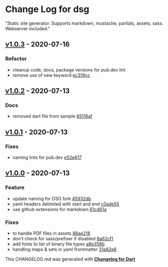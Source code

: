 # Change Log for dsg
"Static site generator. Supports markdown, mustache, partials, assets, sass. Webserver included."

## [v1.0.3](https://github.com/maks/dsg/compare/v1.0.2...v1.0.3) - 2020-07-16

### Refactor
* cleanup code, docs, package versions for pub.dev lint
* remove use of new keyword [ec319cc](https://github.com/maks/dsg/commit/ec319cc8b328aabf468bfb9e3b5593370806a7d1)


## [v1.0.2](https://github.com/maks/dsg/compare/v1.0.1...v1.0.2) - 2020-07-13

### Docs
* removed dart file from sample [65116af](https://github.com/maks/dsg/commit/65116afaea1a9d8a8c6ccca3a091b486746881e5)

## [v1.0.1](https://github.com/maks/dsg/compare/v1.0.0...v1.0.1) - 2020-07-13

### Fixes
* naming lints for pub.dev [e52e617](https://github.com/maks/dsg/commit/e52e617eeb104e56ade8395a27fbf0c4945abf9f)

## [v1.0.0](https://github.com/maks/dsg/compare/v0.0.1...v1.0.0) - 2020-07-13

### Feature
* update naming for DSG fork [45932db](https://github.com/maks/dsg/commit/45932dbb165c6c9b0f294ae4a41936e025f785c5)
* yaml headers delimited with start and end [c0ade55](https://github.com/maks/dsg/commit/c0ade5505ca294a625e4bfac558295b942e27675)
* use github extensions for markdown [61c461a](https://github.com/maks/dsg/commit/61c461a774ca4802a8809d816a7e0cd87f0e274a)

### Fixes
* to handle PDF files in assets [88ae218](https://github.com/maks/dsg/commit/88ae21807588b65bcfe7ebee86e39f0f5149a497)
* don't check for sass/prefixer if disabled [8a62cf1](https://github.com/maks/dsg/commit/8a62cf16bb2ec0027842ccbf80cfc8eee6f85c88)
* add fonts to list of binary file types [a8e358b](https://github.com/maks/dsg/commit/a8e358b9b09a3f94193f91e0ec1d146c66d8461f)
* handling maps & sets in yaml frontmatter [31a82e8](https://github.com/maks/dsg/commit/31a82e82c112455bb47190f1f81c3b09a6577bed)


This CHANGELOG.md was generated with [**Changelog for Dart**](https://pub.dartlang.org/packages/changelog)
